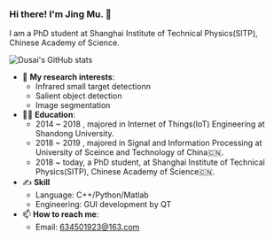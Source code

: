 ### Hi there! I'm Jing Mu. 👋

I am a PhD student at Shanghai Institute of Technical Physics(SITP), Chinese Academy of Science.

![Dusai's GitHub stats](https://github-readme-stats.vercel.app/api?username=strawberry-magic-pocket)

- 🧐 **My research interests**:
  * Infrared small target detectionn
  * Salient object detection
  * Image segmentation
- 👩‍🎓 **Education**:
  * 2014 ~ 2018 , majored in Internet of Things(IoT) Engineering at Shandong University.
  * 2018 ~ 2019 , majored in Signal and Information Processing at University of Sceince and Technology of China🇨🇳.
  * 2018 ~ today, a PhD student, at Shanghai Institute of Technical Physics(SITP), Chinese Academy of Science🇨🇳.
- ✍️ **Skill**
  * Language: C++/Python/Matlab
  * Engineering: GUI development by QT
- 📫 **How to reach me**:
  * Email: 634501923@163.com


